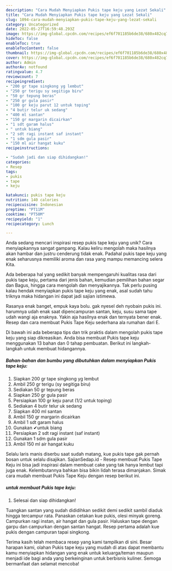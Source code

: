 ```yaml
---
description: "Cara Mudah Menyiapkan Pukis tape keju yang Lezat Sekali"
title: "Cara Mudah Menyiapkan Pukis tape keju yang Lezat Sekali"
slug: 1094-cara-mudah-menyiapkan-pukis-tape-keju-yang-lezat-sekali
category: Uncategorized
date: 2022-05-27T16:59:48.293Z
image: https://img-global.cpcdn.com/recipes/ef6f701185b6de38/680x482cq70/pukis-tape-keju-foto-resep-utama.jpg
hideToc: false
enableToc: true
enableTocContent: false
thumbnail: https://img-global.cpcdn.com/recipes/ef6f701185b6de38/680x482cq70/pukis-tape-keju-foto-resep-utama.jpg
cover: https://img-global.cpcdn.com/recipes/ef6f701185b6de38/680x482cq70/pukis-tape-keju-foto-resep-utama.jpg
author: Admin
authorAv: notfound
ratingvalue: 4.7
reviewcount: 7
recipeingredient:
- "200 gr tape singkong yg lembut"
- "250 gr terigu sy segitiga biru"
- "50 gr tepung beras"
- "250 gr gula pasir"
- "100 gr keju parut 12 untuk toping"
- "4 butir telur uk sedang"
- "400 ml santan"
- "150 gr margarin dicairkan"
- "1 sdt garam halus"
- " untuk biang"
- "2 sdt ragi instant saf instant"
- "1 sdm gula pasir"
- "150 ml air hangat kuku"
recipeinstructions:

- "Sudah jadi dan siap dihidangkan!"
categories:
- Resep
tags:
- pukis
- tape
- keju

katakunci: pukis tape keju 
nutrition: 140 calories
recipecuisine: Indonesian
preptime: "PT11M"
cooktime: "PT50M"
recipeyield: "1"
recipecategory: Lunch

---
```





Anda sedang mencari inspirasi resep pukis tape keju yang unik? Cara menyiapkannya sangat gampang. Kalau keliru mengolah maka hasilnya akan hambar dan justru cenderung tidak enak. Padahal pukis tape keju yang enak seharusnya memiliki aroma dan rasa yang mampu memancing selera Kita.





Ada beberapa hal yang sedikit banyak mempengaruhi kualitas rasa dari pukis tape keju, pertama dari jenis bahan, kemudian pemilihan bahan segar dan Bagus, hingga cara mengolah dan menyajikannya. Tak perlu pusing kalau hendak menyiapkan pukis tape keju yang enak,      asal sudah tahu triknya maka hidangan ini dapat jadi sajian istimewa.














Rasanya enak banget, empuk kaya bolu. gak nyesel deh nyobain pukis ini. harumnya udah enak saat dipencampuran santan, keju, susu sama tape udah wangi aja enaknya. Yakin aja hasilnya enak dan ternyata bener enak. Resep dan cara membuat Pukis Tape Keju sederhana ala rumahan dari E.






Di bawah ini ada beberapa tips dan trik praktis dalam mengolah pukis tape keju yang siap dikreasikan. Anda bisa membuat Pukis tape keju menggunakan 13 bahan dan 0 tahap pembuatan. Berikut ini langkah-langkah untuk membuat hidangannya.

<!--inarticleads1-->

##### Bahan-bahan dan bumbu yang dibutuhkan dalam menyiapkan Pukis tape keju:

1. Siapkan 200 gr tape singkong yg lembut
1. Ambil 250 gr terigu (sy segitiga biru)
1. Sediakan 50 gr tepung beras
1. Siapkan 250 gr gula pasir
1. Persiapkan 100 gr keju parut (1/2 untuk toping)
1. Sediakan 4 butir telur uk sedang
1. Siapkan 400 ml santan
1. Ambil 150 gr margarin dicairkan
1. Ambil 1 sdt garam halus
1. Gunakan  ✔untuk biang
1. Persiapkan 2 sdt ragi instant (saf instant)
1. Gunakan 1 sdm gula pasir
1. Ambil 150 ml air hangat kuku


Selalu laris manis diserbu saat sudah matang, kue pukis tape gak pernah bosan untuk selalu disajikan. SajianSedap.id - Resep membuat Pukis Tape Keju ini bisa jadi inspirasi dalam membuat cake yang tak hanya lembut tapi juga enak. Kelembutannya bahkan bisa bikin lidah terasa dimanjakan. Simak cara mudah membuat Pukis Tape Keju dengan resep berikut ini. 

<!--inarticleads2-->

#####  untuk membuat Pukis tape keju:


1. Selesai dan siap dihidangkan!

Tuangkan santan yang sudah dididihkan sedikit demi sedikit sambil diaduk hingga tercampur rata. Panaskan cetakan kue pukis, olesi minyak goreng. Campurkan ragi instan, air hangat dan gula pasir. Haluskan tape dengan garpu dan campurkan dengan santan hangat. Resep pertama adalah kue pukis dengan campuran tapai singkong. 

Terima kasih telah membaca resep yang kami tampilkan di sini. Besar harapan kami, olahan Pukis tape keju yang mudah di atas dapat membantu kamu menyiapkan hidangan yang enak untuk keluarga/teman maupun menjadi ide bagi anda yang berkeinginan untuk berbisnis kuliner. Semoga bermanfaat dan selamat mencoba!
